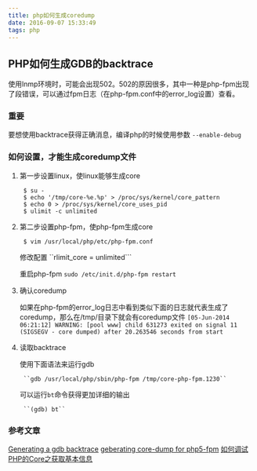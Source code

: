 ```yaml
---
title: php如何生成coredump
date: 2016-09-07 15:33:49
tags: php
---
```

## PHP如何生成GDB的backtrace

使用lnmp环境时，可能会出现502。502的原因很多，其中一种是php-fpm出现了段错误，可以通过fpm日志（在php-fpm.conf中的error_log设置）查看。

### 重要
要想使用backtrace获得正确消息，编译php的时候使用参数 ``--enable-debug``

### 如何设置，才能生成coredump文件

1. 第一步设置linux，使linux能够生成core

		$ su -
		$ echo '/tmp/core-%e.%p' > /proc/sys/kernel/core_pattern
		$ echo 0 > /proc/sys/kernel/core_uses_pid
		$ ulimit -c unlimited
2. 第二步设置php-fpm，使php-fpm生成core

		$ vim /usr/local/php/etc/php-fpm.conf
	修改配置
		``rlimit_core = unlimited```
	
	重启php-fpm ``sudo /etc/init.d/php-fpm restart``

3. 确认coredump
	
	如果在php-fpm的error_log日志中看到类似下面的日志就代表生成了coredump，那么在/tmp/目录下就会有coredump文件
	``[05-Jun-2014 06:21:12] WARNING: [pool www] child 631273 exited on signal 11 (SIGSEGV - core dumped) after 20.263546 seconds from start``
	
4. 读取backtrace
	
    使用下面语法来运行gdb
	
		``gdb /usr/local/php/sbin/php-fpm /tmp/core-php-fpm.1230``
	可以运行``bt``命令获得更加详细的输出
		
		``(gdb) bt``


### 参考文章
[Generating a gdb backtrace](https://bugs.php.net/bugs-generating-backtrace.php)
[geberating core-dump for php5-fpm](https://easyengine.io/tutorials/php/core-dump-php5-fpm/)
[如何调试PHP的Core之获取基本信息](http://www.laruence.com/2011/06/23/2057.html)
